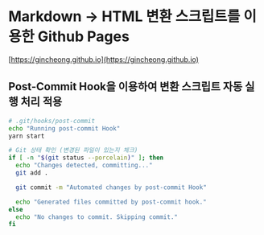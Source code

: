 # Markdown -> HTML 변환 스크립트를 이용한 Github Pages

[https://gincheong.github.io](https://gincheong.github.io)

## Post-Commit Hook을 이용하여 변환 스크립트 자동 실행 처리 적용

```sh
# .git/hooks/post-commit
echo "Running post-commit Hook"
yarn start

# Git 상태 확인 (변경된 파일이 있는지 체크)
if [ -n "$(git status --porcelain)" ]; then
  echo "Changes detected, committing..."
  git add .

  git commit -m "Automated changes by post-commit Hook"

  echo "Generated files committed by post-commit hook."
else
  echo "No changes to commit. Skipping commit."
fi
```
